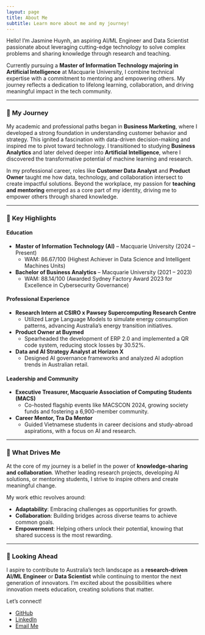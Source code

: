 ```yaml
---
layout: page
title: About Me
subtitle: Learn more about me and my journey!
---
```


Hello! I’m Jasmine Huynh, an aspiring AI/ML Engineer and Data Scientist passionate about leveraging cutting-edge technology to solve complex problems and sharing knowledge through research and teaching.  

Currently pursuing a **Master of Information Technology majoring in Artificial Intelligence** at Macquarie University, I combine technical expertise with a commitment to mentoring and empowering others. My journey reflects a dedication to lifelong learning, collaboration, and driving meaningful impact in the tech community.

---

### 🚀 **My Journey**  

My academic and professional paths began in **Business Marketing**, where I developed a strong foundation in understanding customer behavior and strategy. This ignited a fascination with data-driven decision-making and inspired me to pivot toward technology. I transitioned to studying **Business Analytics** and later delved deeper into **Artificial Intelligence**, where I discovered the transformative potential of machine learning and research.

In my professional career, roles like **Customer Data Analyst** and **Product Owner** taught me how data, technology, and collaboration intersect to create impactful solutions. Beyond the workplace, my passion for **teaching and mentoring** emerged as a core part of my identity, driving me to empower others through shared knowledge.

---

### 🌟 **Key Highlights**  

#### Education  
- **Master of Information Technology (AI)** – Macquarie University (2024 – Present)  
  - WAM: 86.67/100 (Highest Achiever in Data Science and Intelligent Machines Units)  
- **Bachelor of Business Analytics** – Macquarie University (2021 – 2023)  
  - WAM: 88.14/100 (Awarded Sydney Factory Award 2023 for Excellence in Cybersecurity Governance)  

#### Professional Experience  
- **Research Intern at CSIRO x Pawsey Supercomputing Research Centre**  
  - Utilized Large Language Models to simulate energy consumption patterns, advancing Australia’s energy transition initiatives.  
- **Product Owner at Buymed**  
  - Spearheaded the development of ERP 2.0 and implemented a QR code system, reducing stock losses by 30.52%.  
- **Data and AI Strategy Analyst at Horizon X**  
  - Designed AI governance frameworks and analyzed AI adoption trends in Australian retail.  

#### Leadership and Community  
- **Executive Treasurer, Macquarie Association of Computing Students (MACS)**  
  - Co-hosted flagship events like MACSCON 2024, growing society funds and fostering a 6,900-member community.  
- **Career Mentor, Tra Da Mentor**  
  - Guided Vietnamese students in career decisions and study-abroad aspirations, with a focus on AI and research.

---

### 🌱 **What Drives Me**  

At the core of my journey is a belief in the power of **knowledge-sharing and collaboration**. Whether leading research projects, developing AI solutions, or mentoring students, I strive to inspire others and create meaningful change.  

My work ethic revolves around:  
- **Adaptability**: Embracing challenges as opportunities for growth.  
- **Collaboration**: Building bridges across diverse teams to achieve common goals.  
- **Empowerment**: Helping others unlock their potential, knowing that shared success is the most rewarding.  

---

### 🎯 **Looking Ahead**  

I aspire to contribute to Australia’s tech landscape as a **research-driven AI/ML Engineer** or **Data Scientist** while continuing to mentor the next generation of innovators. I’m excited about the possibilities where innovation meets education, creating solutions that matter.

Let’s connect!  
- [GitHub](https://github.com/jasminehuynh11)  
- [LinkedIn](https://www.linkedin.com/in/jasminehuynhinfo/)  
- [Email Me](mailto:jasmine.huynh@mq.edu.au)
